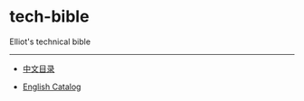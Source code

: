 # tech-bible
Elliot's technical bible


<hr>

- [中文目录](Chinese/Guideline.md)

- [English Catalog](English/Guideline.md)
